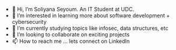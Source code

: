 - 👋 Hi, I’m Soliyana Seyoum. An IT Student at UDC. 
- 👀 I’m interested in learning more about software development + cybersecurity 
- 🌱 I’m currently studying topics like infosec, data structures, etc 
- 💞️ I’m looking to collaborate on exciting projects
- 📫 How to reach me ... lets connect on LinkedIn

<!---
soliyanaseyoum/soliyanaseyoum is a ✨ special ✨ repository because its `README.md` (this file) appears on your GitHub profile.
You can click the Preview link to take a look at your changes.
--->

